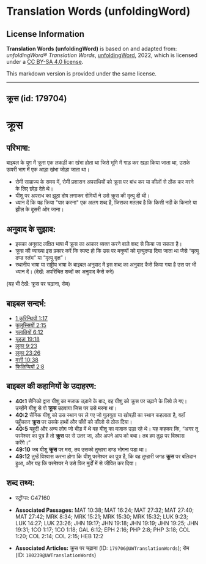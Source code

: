 # Translation Words (unfoldingWord)

## License Information

**Translation Words (unfoldingWord)** is based on and adapted from: _unfoldingWord® Translation Words_, [unfoldingWord](https://unfoldingword.org/utw), 2022, which is licensed under a [CC BY-SA 4.0 license](https://creativecommons.org/licenses/by-sa/4.0/legalcode.en).

This markdown version is provided under the same license.



--------------------------------

## क्रूस (id: 179704)

क्रूस
=====

परिभाषा:
--------

बाइबल के युग में क्रूस एक लकड़ी का खंभा होता था जिसे भूमि में गाड़ कर खड़ा किया जाता था, उसके ऊपरी भाग में एक आड़ा खंभा जोड़ा जाता था।

* रोमी साम्राज्य के समय में, रोमी प्रशासन अपराधियों को क्रूस पर बांध कर या कीलों से ठोंक कर मरने के लिए छोड़ देते थे।
* यीशु पर अपराध का झूठा दोष लगाकर रोमियों ने उसे क्रूस की मृत्यु दी थी।
* ध्यान दें कि यह क्रिया "पार करना" एक अलग शब्द है, जिसका मतलब है कि किसी नदी के किनारे या झील के दूसरी ओर जाना।

अनुवाद के सुझाव:
----------------

* इसका अनुवाद लक्षित भाषा में क्रूस का आकार व्यक्त करने वाले शब्द से किया जा सकता है।
* क्रूस की व्याख्या इस प्रकार करें कि स्पष्ट हो कि उस पर मनुष्यों को मृत्युदण्ड दिया जाता था जैसे “मृत्यु दण्ड स्तंभ” या “मृत्यु वृक्ष”।
* स्थानीय भाषा या राष्ट्रीय भाषा के बाइबल अनुवाद में इस शब्द का अनुवाद कैसे किया गया है उस पर भी ध्यान दें। (देखें: अपरिचित शब्दों का अनुवाद कैसे करे)

(यह भी देखें: क्रूस पर चढ़ाना, रोम)

बाइबल सन्दर्भ:
--------------

* [1 कुरिन्थियों 1:17](https://ref.ly/1Cor0:0)
* [कुलुस्सियों 2:15](https://ref.ly/Col2:15)
* [गलातियों 6:12](https://ref.ly/Gal6:12)
* [यूहन्ना 19:18](https://ref.ly/John19:18)
* [लूका 9:23](https://ref.ly/Luke9:23)
* [लूका 23:26](https://ref.ly/Luke23:26)
* [मत्ती 10:38](https://ref.ly/Matt10:38)
* [फिलिप्पियों 2:8](https://ref.ly/Phil2:8)

बाइबल की कहानियों के उदाहरण:
----------------------------

* **40:1** सैनिको द्वारा यीशु का मजाक उड़ाने के बाद, वह यीशु को क्रूस पर चढ़ाने के लिये ले गए। उन्होंने यीशु से वो **क्रूस** उठवाया जिस पर उसे मरना था।
* **40:2** सैनिक यीशु को उस स्थान पर ले गए जो गुलगुता या खोपड़ी का स्थान कहलाता है, वहाँ पहुँचकर **क्रूस** पर उसके हाथों और पाँवों को कीलो से ठोक दिया।
* **40:5** यहूदी और अन्य लोग जो भीड़ में थे वह यीशु का मज़ाक उड़ा रहे थे। यह कहकर कि, “अगर तू परमेश्वर का पुत्र है तो **क्रूस** पर से उतर जा, और अपने आप को बचा। तब हम तुझ पर विश्वास करेंगे।”
* **49:10** जब यीशु **क्रूस** पर मरा, तब उसको तुम्हारा दण्ड भोगना पडा था।
* **49:12** तुम्हें विश्वास करना होगा कि यीशु परमेश्वर का पुत्र है, कि वह तुम्हारी जगह **क्रूस** पर बलिदान हुआ, और यह कि परमेश्वर ने उसे फिर मुर्दों में से जीवित कर दिया।

शब्द तथ्य:
----------

* स्ट्रोंग्स: G47160

* **Associated Passages:** MAT 10:38; MAT 16:24; MAT 27:32; MAT 27:40; MAT 27:42; MRK 8:34; MRK 15:21; MRK 15:30; MRK 15:32; LUK 9:23; LUK 14:27; LUK 23:26; JHN 19:17; JHN 19:18; JHN 19:19; JHN 19:25; JHN 19:31; 1CO 1:17; 1CO 1:18; GAL 6:12; EPH 2:16; PHP 2:8; PHP 3:18; COL 1:20; COL 2:14; COL 2:15; HEB 12:2
* **Associated Articles:** क्रूस पर चढ़ाना (ID: `179706@UWTranslationWords`); रोम (ID: `180239@UWTranslationWords`)

